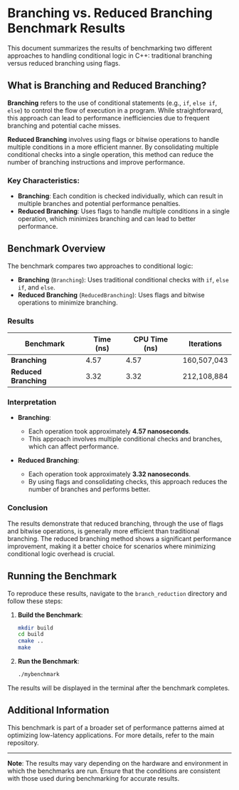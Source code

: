 # Branching vs. Reduced Branching Benchmark Results

This document summarizes the results of benchmarking two different approaches to handling conditional logic in C++: traditional branching versus reduced branching using flags.

## What is Branching and Reduced Branching?

**Branching** refers to the use of conditional statements (e.g., `if`, `else if`, `else`) to control the flow of execution in a program. While straightforward, this approach can lead to performance inefficiencies due to frequent branching and potential cache misses.

**Reduced Branching** involves using flags or bitwise operations to handle multiple conditions in a more efficient manner. By consolidating multiple conditional checks into a single operation, this method can reduce the number of branching instructions and improve performance.

### Key Characteristics:
- **Branching**: Each condition is checked individually, which can result in multiple branches and potential performance penalties.
- **Reduced Branching**: Uses flags to handle multiple conditions in a single operation, which minimizes branching and can lead to better performance.

## Benchmark Overview

The benchmark compares two approaches to conditional logic:

- **Branching** (`Branching`): Uses traditional conditional checks with `if`, `else if`, and `else`.
- **Reduced Branching** (`ReducedBranching`): Uses flags and bitwise operations to minimize branching.

### Results

| Benchmark            | Time (ns) | CPU Time (ns) | Iterations  |
|----------------------|-----------|---------------|-------------|
| **Branching**        | 4.57      | 4.57          | 160,507,043 |
| **Reduced Branching**| 3.32      | 3.32          | 212,108,884 |

### Interpretation

- **Branching**:
  - Each operation took approximately **4.57 nanoseconds**.
  - This approach involves multiple conditional checks and branches, which can affect performance.

- **Reduced Branching**:
  - Each operation took approximately **3.32 nanoseconds**.
  - By using flags and consolidating checks, this approach reduces the number of branches and performs better.

### Conclusion

The results demonstrate that reduced branching, through the use of flags and bitwise operations, is generally more efficient than traditional branching. The reduced branching method shows a significant performance improvement, making it a better choice for scenarios where minimizing conditional logic overhead is crucial.

## Running the Benchmark

To reproduce these results, navigate to the `branch_reduction` directory and follow these steps:

1. **Build the Benchmark**:
    ```bash
    mkdir build
    cd build
    cmake ..
    make
    ```

2. **Run the Benchmark**:
    ```bash
    ./mybenchmark
    ```

The results will be displayed in the terminal after the benchmark completes.

## Additional Information

This benchmark is part of a broader set of performance patterns aimed at optimizing low-latency applications. For more details, refer to the main repository.

---

**Note**: The results may vary depending on the hardware and environment in which the benchmarks are run. Ensure that the conditions are consistent with those used during benchmarking for accurate results.
